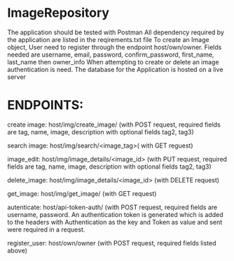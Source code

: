 # ImageRepository
The application should be tested with Postman
All dependency required by the application are listed in the reqirements.txt file
To create an Image object, User need to register through the endpoint host/own/owner. Fields needed are username, email, password, confirm_password, first_name, last_name then owner_info
When attempting to create or delete an image authentication is need.
The database for the Application is hosted on a live server
# ENDPOINTS:
  create image: host/img/create_image/ (with POST request, required fields are tag, name, image, description with optional fields tag2, tag3)
  
  search image: host/img/search/<image_tag>( with GET reguest)
  
  image_edit: host/img/image_details/<image_id> (with PUT request, required fields are tag, name, image, description with optional fields tag2, tag3)
  
  delete_image: host/img/image_details/<image_id> (with DELETE request)
  
  get_image: host/img/get_image/<name> (with GET request)
  
  autenticate: host/api-token-auth/ (with POST request, required fields are username, password. An authentication token is generated which is added to the headers with            Authentication as the key and Token <token generated> as value and sent were required in a request.
  
  register_user: host/own/owner (with POST request, required fields listed above)
  
